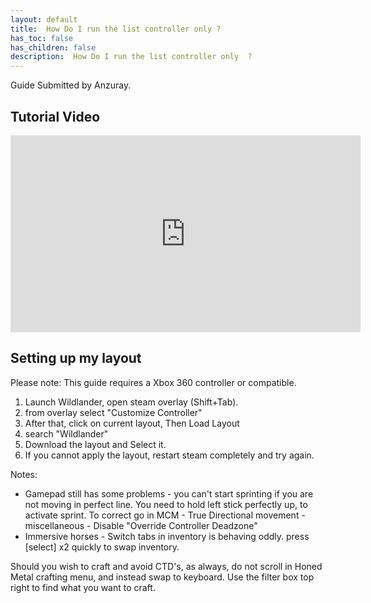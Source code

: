 ```yaml
---
layout: default
title:  How Do I run the list controller only ?
has_toc: false
has_children: false
description:  How Do I run the list controller only  ?
---
```


Guide Submitted by Anzuray.

## Tutorial Video

<iframe class="yt-embed" width="560" height="315" src="https://www.youtube.com/embed/n_1z9OG_6mw" title="YouTube video player" frameborder="0" allow="accelerometer; autoplay; clipboard-write; encrypted-media; gyroscope; picture-in-picture; web-share" allowfullscreen></iframe>

## Setting up my layout

Please note: This guide requires a Xbox 360 controller or compatible. 


1. Launch Wildlander, open steam overlay (Shift+Tab).
1. from overlay select "Customize Controller"
1. After that, click on current layout, Then Load Layout
1. search "Wildlander"
1. Download the layout and Select it.
1. If you cannot apply the layout, restart steam completely and try again.

Notes:
* Gamepad still has some problems - you can't start sprinting if you are not moving in perfect line. You need to hold left stick perfectly up, to activate sprint. To correct go in MCM - True Directional movement - miscellaneous - Disable "Override Controller Deadzone"
* Immersive horses - Switch tabs in inventory is behaving oddly. press [select] x2 quickly to swap inventory.


Should you wish to craft and avoid CTD's, as always, do not scroll in Honed Metal crafting menu, and instead swap to keyboard. Use the filter box top right to find what you want to craft.